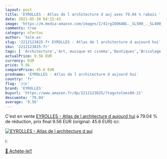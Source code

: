 ```yaml
---
layout: post
title: 'EYROLLES - Atlas de l architecture d auj avec 79.04 % rabais '
date: 2021-05-30 04:15:43
image: 'https://m.media-amazon.com/images/I/41rgI6O6ABL._SL500_._SL400_.jpg'
comments: true
category: ofertas
author: 'tole.es'
slug: '2212123825-fr EYROLLES - Atlas de l architecture d aujourd hui'
sku: '2212123825-fr'
tags: [ 'Architecture','Art, musique et cinéma','Boutiques','Bricolage et décoration','Custom Stores','Décoration et design','Livres','Loisirs créatifs, décoration et passions','eyrolles', ]
actualPrice: 9.56 EUR
currency: EUR
price: 9.56
comparePrice: 45.6 EUR
prodname: 'EYROLLES - Atlas de l architecture d aujourd hui'
country: 'fr'
flag: '🇫🇷'
brand: 'EYROLLES'
buyurl: 'https://www.amazon.fr/dp/2212123825/?tag=tolees0d-21'
descuento: '79.04'
average: '9.56'
---
```


C'est en vente [EYROLLES - Atlas de l architecture d aujourd hui](https://www.amazon.fr/dp/2212123825/?tag=tolees0d-21)  à  79.04 % de réduction, prix final  9.56 EUR (original: 45.6 EUR) ici:

[![EYROLLES - Atlas de l architecture d auj](https://m.media-amazon.com/images/I/41rgI6O6ABL._SL500_._SL400_.jpg)](https://www.amazon.fr/dp/2212123825/?tag=tolees0d-21)

ℹ️:


[🛒 Achète-le!!](https://www.amazon.fr/dp/2212123825/?tag=tolees0d-21)
